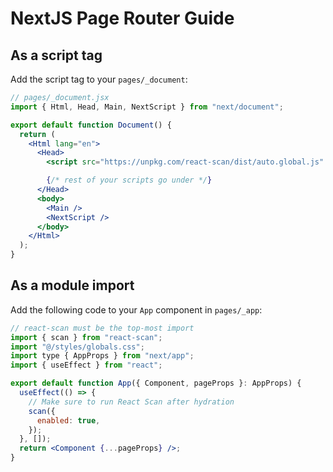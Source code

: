 # NextJS Page Router Guide

## As a script tag

Add the script tag to your `pages/_document`:

```jsx
// pages/_document.jsx
import { Html, Head, Main, NextScript } from "next/document";

export default function Document() {
  return (
    <Html lang="en">
      <Head>
        <script src="https://unpkg.com/react-scan/dist/auto.global.js" />

        {/* rest of your scripts go under */}
      </Head>
      <body>
        <Main />
        <NextScript />
      </body>
    </Html>
  );
}
```

## As a module import

Add the following code to your `App` component in `pages/_app`:

```jsx
// react-scan must be the top-most import
import { scan } from "react-scan";
import "@/styles/globals.css";
import type { AppProps } from "next/app";
import { useEffect } from "react";

export default function App({ Component, pageProps }: AppProps) {
  useEffect(() => {
    // Make sure to run React Scan after hydration
    scan({
      enabled: true,
    });
  }, []);
  return <Component {...pageProps} />;
}
```
